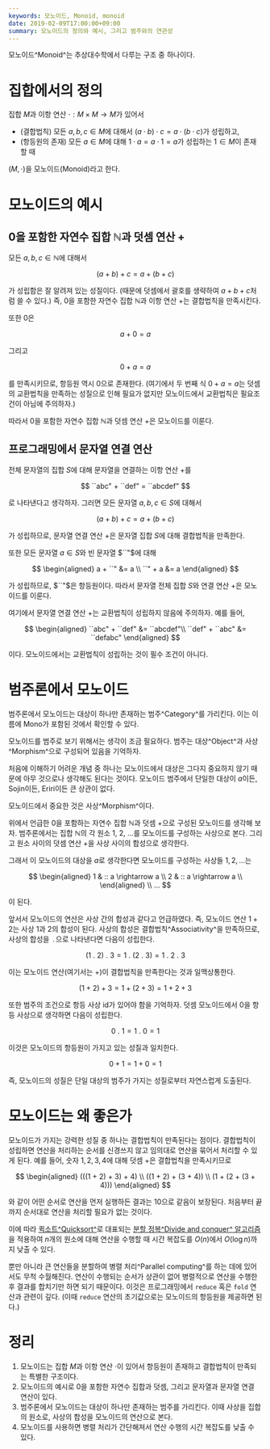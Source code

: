 ```yaml
---
keywords: 모노이드, Monoid, monoid
date: 2019-02-09T17:00:00+09:00
summary: 모노이드의 정의와 예시, 그리고 범주와의 연관성
---
```


모노이드^Monoid^는 추상대수학에서 다루는 구조 중 하나이다.

# 집합에서의 정의

집합 $M$과 이항 연산 $\cdot : M \times M \rightarrow M$가 있어서

- (결합법칙) 모든 $a, b, c \in M$에 대해서 $(a \cdot b) \cdot c = a \cdot (b \cdot c)$가 성립하고,
- (항등원의 존재) 모든 $a \in M$에 대해 $1 \cdot a = a \cdot 1 = a$가 성립하는 $1 \in M$이 존재할 때

$(M, \cdot)$을 모노이드(Monoid)라고 한다.

# 모노이드의 예시

## 0을 포함한 자연수 집합 $\mathbb N$과 덧셈 연산 $+$

모든 $a, b, c \in \mathbb N$에 대해서

$$
(a + b) + c = a + (b + c)
$$

가 성립함은 잘 알려져 있는 성질이다. (때문에 덧셈에서 괄호를 생략하여 $a + b + c$처럼 쓸 수 있다.) 즉, 0을 포함한 자연수 집합 $\mathbb N$과 이항 연산 $+$는 결합법칙을 만족시킨다.

또한 $0$은

$$
a + 0 = a
$$

그리고

$$
0 + a = a
$$

를 만족시키므로, 항등원 역시 $0$으로 존재한다. (여기에서 두 번째 식 $0 + a = a$는 덧셈의 교환법칙을 만족하는 성질으로 인해 필요가 없지만 모노이드에서 교환법칙은 필요조건이 아님에 주의하자.)

따라서 0을 포함한 자연수 집합 $\mathbb N$과 덧셈 연산 $+$은 모노이드를 이룬다.

## 프로그래밍에서 문자열 연결 연산

전체 문자열의 집합 $S$에 대해 문자열을 연결하는 이항 연산 $+$를

$$
``abc" + ``def" = ``abcdef"
$$

로 나타낸다고 생각하자. 그러면 모든 문자열 $a, b, c \in S$에 대해서

$$
(a + b) + c = a + (b + c)
$$

가 성립하므로, 문자열 연결 연산 $+$은 문자열 집합 $S$에 대해 결합법칙을 만족한다.

또한 모든 문자열 $a \in S$와 빈 문자열 $``"$에 대해

$$
\begin{aligned}
a + ``" &= a \\
``" + a &= a
\end{aligned}
$$

가 성립하므로, $``"$은 항등원이다. 따라서 문자열 전체 집합 $S$와 연결 연산 $+$은 모노이드를 이룬다.

여기에서 문자열 연결 연산 $+$는 교환법칙이 성립하지 않음에 주의하자. 예를 들어,

$$
\begin{aligned}
``abc" + ``def" &= ``abcdef"\\
``def" + ``abc" &= ``defabc"
\end{aligned}
$$

이다. 모노이드에서는 교환법칙이 성립하는 것이 필수 조건이 아니다.

# 범주론에서 모노이드

범주론에서 모노이드는 대상이 하나만 존재하는 범주^Category^를 가리킨다. 이는 이름에 Mono가 포함된 것에서 확인할 수 있다.

모노이드를 범주로 보기 위해서는 생각이 조금 필요하다. 범주는 대상^Object^과 사상^Morphism^으로 구성되어 있음을 기억하자.

처음에 이해하기 어려운 개념 중 하나는 모노이드에서 대상은 그다지 중요하지 않기 때문에 아무 것으로나 생각해도 된다는 것이다. 모노이드 범주에서 단일한 대상이 $a$이든, $\text{Sojin}$이든, $\text{Eriri}$이든 큰 상관이 없다.

모노이드에서 중요한 것은 사상^Morphism^이다.

위에서 언급한 0을 포함하는 자연수 집합 $\mathbb{N}$과 덧셈 $+$으로 구성된 모노이드를 생각해 보자. 범주론에서는 집합 $\mathbb{N}$의 각 원소 $1$, $2$, ...를 모노이드를 구성하는 사상으로 본다. 그리고 원소 사이의 덧셈 연산 $+$을 사상 사이의 합성으로 생각한다.

그래서 이 모노이드의 대상을 $a$로 생각한다면 모노이드를 구성하는 사상들 $1,\,2,\,\dots$는

$$
\begin{aligned}
1 & :: a \rightarrow a \\
2 & :: a \rightarrow a \\
\end{aligned}
\\
...
$$

이 된다.

앞서서 모노이드의 연산은 사상 간의 합성과 같다고 언급하였다. 즉, 모노이드 연산 $1 + 2$는 사상 $1$과 $2$의 합성이 된다. 사상의 합성은 결합법칙^Associativity^을 만족하므로, 사상의 합성을 $\,.\,$으로 나타낸다면 다음이 성립한다.

$$
(1 \: . \: 2) \: . \: 3 = 1 \: . \: (2 \: . \: 3) = 1 \: . \: 2 \: . \: 3
$$

이는 모노이드 연산(여기서는 $+$)이 결합법칙을 만족한다는 것과 일맥상통한다.

$$
(1 + 2) + 3 = 1 + (2 + 3) = 1 + 2 + 3
$$

또한 범주의 조건으로 항등 사상 $\text{id}$가 있어야 함을 기억하자. 덧셈 모노이드에서 $0$을 항등 사상으로 생각하면 다음이 성립한다.

$$
0 \: . \: 1 = 1 \: . \: 0 = 1
$$

이것은 모노이드의 항등원이 가지고 있는 성질과 일치한다.

$$
0 + 1 = 1 + 0 = 1
$$

즉, 모노이드의 성질은 단일 대상의 범주가 가지는 성질로부터 자연스럽게 도출된다.

# 모노이드는 왜 좋은가

모노이드가 가지는 강력한 성질 중 하나는 결합법칙이 만족된다는 점이다. 결합법칙이 성립하면 연산을 처리하는 순서를 신경쓰지 않고 임의대로 연산을 묶어서 처리할 수 있게 된다. 예를 들어, 숫자 $1,\,2,\,3,\,4$에 대해 덧셈 $+$은 결합법칙을 만족시키므로

$$
\begin{aligned}
(((1 + 2) + 3) + 4) \\
((1 + 2) + (3 + 4)) \\
(1 + (2 + (3 + 4)))
\end{aligned}
$$

와 같이 어떤 순서로 연산을 먼저 실행하든 결과는 $10$으로 같음이 보장된다. 처음부터 끝까지 순서대로 연산을 처리할 필요가 없는 것이다.

이에 따라 [퀵소트^Quicksort^](https://en.wikipedia.org/wiki/Quicksort)로 대표되는 [분할 정복^Divide and conquer^ 알고리즘](https://en.wikipedia.org/wiki/Divide-and-conquer_algorithm)을 적용하여 $n$개의 원소에 대해 연산을 수행할 때 시간 복잡도를 $O(n)$에서 $O(\log n)$까지 낮출 수 있다.

뿐만 아니라 큰 연산들을 분할하여 병렬 처리^Parallel computing^를 하는 데에 있어서도 무척 수월해진다. 연산이 수행되는 순서가 상관이 없어 병렬적으로 연산을 수행한 후 결과를 합치기만 하면 되기 때문이다. 이것은 프로그래밍에서 `reduce` 혹은 `fold` 연산과 관련이 깊다. (이때 `reduce` 연산의 초기값으로는 모노이드의 항등원을 제공하면 된다.)

# 정리

1. 모노이드는 집합 $M$과 이항 연산 $\cdot$이 있어서 항등원이 존재하고 결합법칙이 만족되는 특별한 구조이다.
2. 모노이드의 예시로 0을 포함한 자연수 집합과 덧셈, 그리고 문자열과 문자열 연결 연산이 있다.
3. 범주론에서 모노이드는 대상이 하나만 존재하는 범주를 가리킨다. 이때 사상을 집합의 원소로, 사상의 합성을 모노이드의 연산으로 본다.
4. 모노이드를 사용하면 병렬 처리가 간단해져서 연산 수행의 시간 복잡도를 낮출 수 있다.
